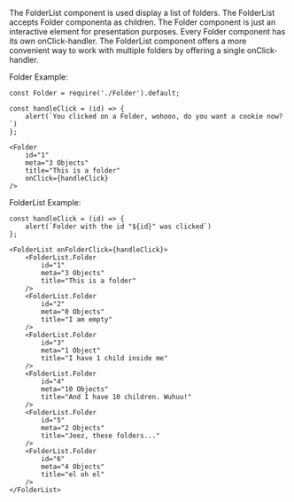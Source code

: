 The FolderList component is used display a list of folders. The FolderList accepts Folder componenta as children.
The Folder component is just an interactive element for presentation purposes. Every Folder component has its
own onClick-handler. The FolderList component offers a more convenient way to work with multiple folders by offering 
a single onClick-handler.

Folder Example:

```
const Folder = require('./Folder').default;

const handleClick = (id) => {
    alert(`You clicked on a Folder, wohooo, do you want a cookie now?`)
};

<Folder
    id="1"
    meta="3 Objects"
    title="This is a folder"
    onClick={handleClick}
/>
```

FolderList Example:

```
const handleClick = (id) => {
    alert(`Folder with the id "${id}" was clicked`)
};

<FolderList onFolderClick={handleClick}>
    <FolderList.Folder
        id="1"
        meta="3 Objects"
        title="This is a folder"
    />
    <FolderList.Folder
        id="2"
        meta="0 Objects"
        title="I am empty"
    />
    <FolderList.Folder
        id="3"
        meta="1 Object"
        title="I have 1 child inside me"
    />
    <FolderList.Folder
        id="4"
        meta="10 Objects"
        title="And I have 10 children. Wuhuu!"
    />
    <FolderList.Folder
        id="5"
        meta="2 Objects"
        title="Jeez, these folders..."
    />
    <FolderList.Folder
        id="6"
        meta="4 Objects"
        title="el oh el"
    />
</FolderList>
```
